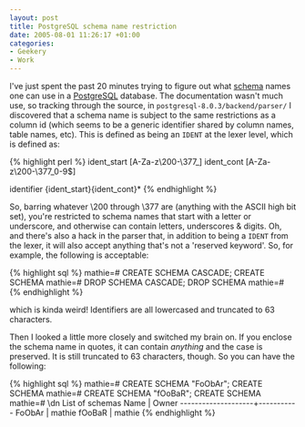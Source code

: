 ```yaml
---
layout: post
title: PostgreSQL schema name restriction
date: 2005-08-01 11:26:17 +01:00
categories:
- Geekery
- Work
---
```

I've just spent the past 20 minutes trying to figure out what <a href="http://www.postgresql.org/docs/current/static/ddl-schemas.html" title="PostgreSQL documentation: Schemas">schema</a> names one can use in a <a href="http://www.postgresql.org/">PostgreSQL</a> database.  The documentation wasn't much use, so tracking through the source, in <code>postgresql-8.0.3/backend/parser/</code> I discovered that a schema name is subject to the same restrictions as a column id (which seems to be a generic identifier shared by column names, table names, etc).  This is defined as being an <code>IDENT</code> at the lexer level, which is defined as:

{% highlight perl %}
ident_start             [A-Za-z\200-\377_]
ident_cont              [A-Za-z\200-\377_0-9\$]

identifier              {ident_start}{ident_cont}*
{% endhighlight %}

So, barring whatever \200 through \377 are (anything with the ASCII high bit set), you're restricted to schema names that start with a letter or underscore, and otherwise can contain letters, underscores &amp; digits.  Oh, and there's also a hack in the parser that, in addition to being a <code>IDENT</code> from the lexer, it will also accept anything that's not a 'reserved keyword'.  So, for example, the following is acceptable:

{% highlight sql %}
mathie=# CREATE SCHEMA CASCADE;
CREATE SCHEMA
mathie=# DROP SCHEMA CASCADE;
DROP SCHEMA
mathie=# 
{% endhighlight %}

which is kinda weird!  Identifiers are all lowercased and truncated to 63 characters.

Then I looked a little more closely and switched my brain on.  If you enclose the schema name in quotes, it can contain <em>anything</em> and the case is preserved.  It is still truncated to 63 characters, though.  So you can have the following:

{% highlight sql %}
mathie=# CREATE SCHEMA "FoObAr";
CREATE SCHEMA
mathie=# CREATE SCHEMA "fOoBaR";
CREATE SCHEMA
mathie=# \dn
        List of schemas
        Name        |   Owner
--------------------+-----------
 FoObAr             | mathie
 fOoBaR             | mathie
{% endhighlight %}
